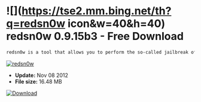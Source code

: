 # ![](https://tse2.mm.bing.net/th?q=redsn0w icon&w=40&h=40) redsn0w 0.9.15b3 - Free Download

```sh
redsn0w is a tool that allows you to perform the so-called jailbreak of the most popular Apple devices - iPhone 2G / 3G / 3GS (with the old version of bootrom) and iPod Touch 1G / 2G / 3G players. The program supports the iPhoneOS version 3.1.3 software.
```
[![redsn0w](https://gallery.dpcdn.pl/imgc/Tools/2706/g_-_420x350_1.5_-_x20110420163908_00.jpg)](https://softexe.net/win/hobbies-lifestyle/mobile/redsn0w:pcbpg.html)




- **Update:** Nov 08 2012
- **File size:** 16.48 MB

[![Download](https://cdn.softexe.net/static/img/download.png)](https://softexe.net/win/hobbies-lifestyle/mobile/redsn0w:pcbpg.html)


